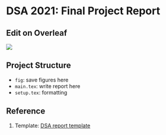 # DSA 2021: Final Project Report

Edit on Overleaf
----------------

[![](https://img.shields.io/badge/Overleaf%20-Open%20as%20Template-46a247?logo=overleaf&style=flat-square)](https://www.overleaf.com/project/60a600583dd777ff5c8c78fa)


Project Structure
-----------------

- `fig`: save figures here
- `main.tex`: write report here
- `setup.tex`: formatting

Reference 
---------

1. Template: [DSA report template](https://www.overleaf.com/project/607a745baf85178c4ab04285)
